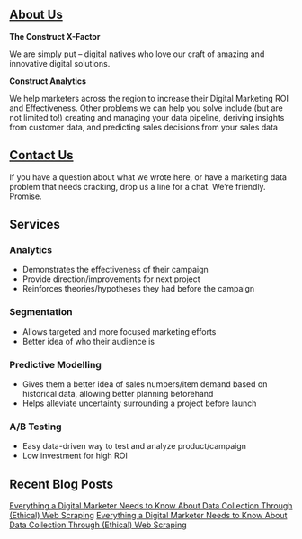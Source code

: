 ## [About Us](https://www.constructdigital.com/about)

**The Construct X-Factor**

We are simply put – digital natives who love our craft of amazing and innovative digital solutions.

**Construct Analytics**

We help marketers across the region to increase their Digital Marketing ROI and Effectiveness. Other problems we can help you solve include (but are not limited to!) creating and managing your data pipeline, deriving insights from customer data, and predicting sales decisions from your sales data

## [Contact Us](https://www.constructdigital.com/contact)
If you have a question about what we wrote here, or have a marketing data problem that needs cracking, drop us a line for a chat. We’re friendly. Promise.

## Services

### Analytics

- Demonstrates the effectiveness of their campaign
- Provide direction/improvements for next project
- Reinforces theories/hypotheses they had before the campaign
  
### Segmentation

- Allows targeted and more focused marketing efforts
- Better idea of who their audience is

### Predictive Modelling

- Gives them a better idea of sales numbers/item demand based on historical data, allowing better planning beforehand
- Helps alleviate uncertainty surrounding a project before launch


### A/B Testing

- Easy data-driven way to test and analyze product/campaign
- Low investment for high ROI


## Recent Blog Posts

[Everything a Digital Marketer Needs to Know About Data Collection Through (Ethical) Web Scraping](https://www.constructdigital.com/blog/everything-a-digital-marketer-needs-to-know-about-data-collection-through-ethical-web-scraping)
<a target=”_blank” href=https://www.constructdigital.com/blog/everything-a-digital-marketer-needs-to-know-about-data-collection-through-ethical-web-scraping/>Everything a Digital Marketer Needs to Know About Data Collection Through (Ethical) Web Scraping</a>
